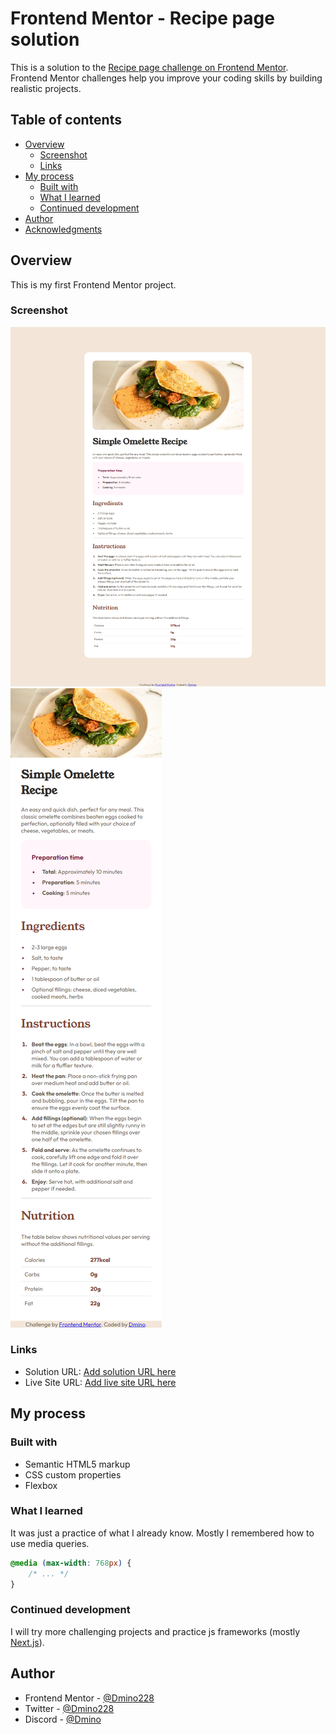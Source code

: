 # Frontend Mentor - Recipe page solution

This is a solution to the [Recipe page challenge on Frontend Mentor](https://www.frontendmentor.io/challenges/recipe-page-KiTsR8QQKm). Frontend Mentor challenges help you improve your coding skills by building realistic projects. 

## Table of contents

- [Overview](#overview)
  - [Screenshot](#screenshot)
  - [Links](#links)
- [My process](#my-process)
  - [Built with](#built-with)
  - [What I learned](#what-i-learned)
  - [Continued development](#continued-development)
- [Author](#author)
- [Acknowledgments](#acknowledgments)

## Overview

This is my first Frontend Mentor project.

### Screenshot

![](./screencapture-127-0-0-1-5500-index-html-2024-08-10-17_05_44.png)
![](./screencapture-127-0-0-1-5500-index-html-2024-08-10-17_06_09.png)

### Links

- Solution URL: [Add solution URL here](https://your-solution-url.com)
- Live Site URL: [Add live site URL here](https://your-live-site-url.com)

## My process

### Built with

- Semantic HTML5 markup
- CSS custom properties
- Flexbox

### What I learned

It was just a practice of what I already know.
Mostly I remembered how to use media queries.

```css
@media (max-width: 768px) {
    /* ... */
}
```

### Continued development

I will try more challenging projects and practice js frameworks (mostly [Next.js](https://nextjs.org)).

## Author

- Frontend Mentor - [@Dmino228](https://www.frontendmentor.io/profile/Dmino228)
- Twitter - [@Dmino228](https://x.com/Dmino228)
- Discord - [@Dmino](discord.com/users/450691197522935818)
